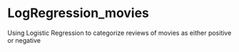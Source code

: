 LogRegression_movies
====================

Using Logistic Regression to categorize reviews of movies as either positive or negative
